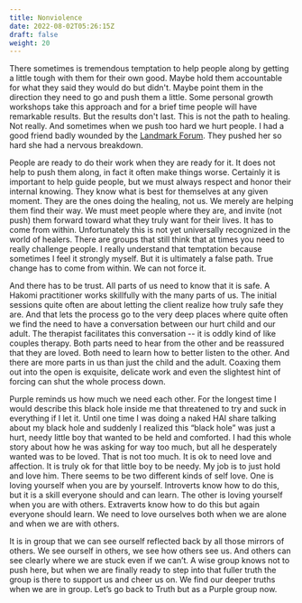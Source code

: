 ```yaml
---
title: Nonviolence
date: 2022-08-02T05:26:15Z
draft: false
weight: 20
---
```


There sometimes is tremendous temptation to help people along by getting a little tough with them for their own good. Maybe hold them accountable for what they said they would do but didn't. Maybe point them in the direction they need to go and push them a little. Some personal growth workshops take this approach and for a brief time people will have remarkable results. But the results don't last. This is not the path to healing. Not really. And sometimes when we push too hard we hurt people. I had a good friend badly wounded by the [Landmark Forum][1]. They pushed her so hard she had a nervous breakdown.

People are ready to do their work when they are ready for it. It does not help to push them along, in fact it often make things worse. Certainly it is important to help guide people, but we must always respect and honor their internal knowing. They know what is best for themselves at any given moment. They are the ones doing the healing, not us. We merely are helping them find their way.  We must meet people where they are, and invite (not push) them forward toward what they truly want for their lives. It has to come from within. Unfortunately this is not yet universally recognized in the world of healers. There are groups that still think that at times you need to really challenge people. I really understand that temptation because sometimes I feel it strongly myself. But it is ultimately a false path. True change has to come from within. We can not force it.

And there has to be trust. All parts of us need to know that it is safe. A Hakomi practitioner works skillfully with the many parts of us. The initial sessions quite often are about letting the client realize how truly safe they are. And that lets the process go to the very deep places where quite often we find the need to have a conversation between our hurt child and our adult. The therapist facilitates this conversation -- it is oddly kind of like couples therapy. Both parts need to hear from the other and be reassured that they are loved. Both need to learn how to better listen to the other. And there are more parts in us than just the child and the adult. Coaxing them out into the open is exquisite, delicate work and even the slightest hint of forcing can shut the whole process down.

Purple reminds us how much we need each other. For the longest time I would describe this black hole inside me that threatened to try and suck in everything if I let it.  Until one time I was doing a naked HAI share talking about my black hole and suddenly I realized this “black hole” was just a hurt, needy little boy that wanted to be held and comforted. I had this whole story about how he was asking for way too much, but all he desperately wanted was to be loved. That is not too much. It is ok to need love and affection. It is truly ok for that little boy to be needy. My job is to just hold and love him. There seems to be two different kinds of self love. One is loving yourself when you are by yourself. Introverts know how to do this, but it is a skill everyone should and can learn. The other is loving yourself when you are with others. Extraverts know how to do this but again everyone should learn. We need to love ourselves both when we are alone and when we are with others.

It is in group that we can see ourself reflected back by all those mirrors of others. We see ourself in others, we see how others see us.  And others can see clearly where we are stuck even if we can’t. A wise group knows not to push here, but when we are finally ready to step into that fuller truth the group is there to support us and cheer us on. We find our deeper truths when we are in group. Let’s go back to Truth but as a Purple group now.


[1]:	https://www.landmarkworldwide.com/